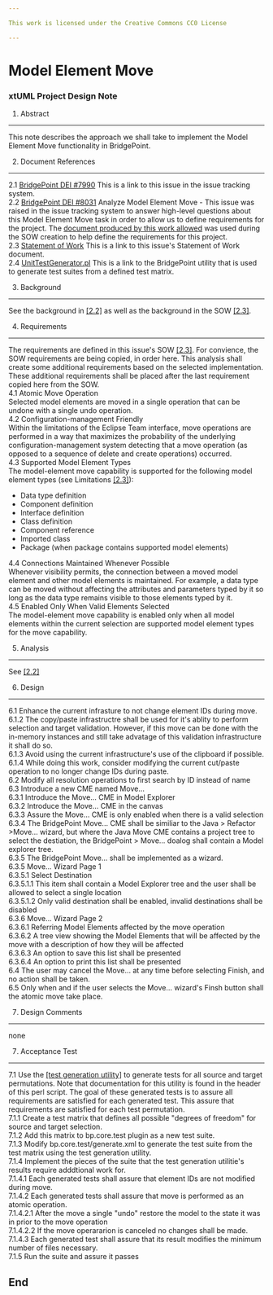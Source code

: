 ```yaml
---

This work is licensed under the Creative Commons CC0 License

---
```


# Model Element Move
### xtUML Project Design Note

1. Abstract   
-----------   
This note describes the approach we shall take to implement the Model Element Move functionality in BridgePoint.  

2. Document References     
----------------------   
<a id="2.1"></a>2.1 [BridgePoint DEI #7990](https://support.onefact.net/redmine/issues/7990) This is a link to this issue in the issue tracking system.  
<a id="2.2"></a>2.2 [BridgePoint DEI #8031](https://support.onefact.net/redmine/issues/8031) Analyze Model Element Move - This issue was raised in the issue tracking system to answer high-level questions about this Model Element Move task in order to allow us to define requirements for the project. The [document produced by this work allowed](https://github.com/rmulvey/bridgepoint/blob/7990_Model_Element_Move/doc-bridgepoint/notes/8031_Analyze_Model_Element_Move/8031_Analyze_Model_Element_Move.ant.md) was used during the SOW creation to help define the requirements for this project.  
<a id="2.3"></a>2.3 [Statement of Work](https://docs.google.com/document/d/1_T4H7StO-VM8zfIFjr-V7VwUQMXML1c7nFJJofU0vGs/edit)  This is a link to this issue's Statement of Work document.  
<a id="2.4"></a>2.4 [UnitTestGenerator.pl](https://github.com/xtuml/bridgepoint/blob/master/src/org.xtuml.bp.test/UnitTestGenerator.pl)  This is a link to the BridgePoint utility that is used to generate test suites from a defined test matrix.  

3. Background   
-------------     

See the background in [[2.2]](#2.2) as well as the background in the SOW [[2.3]](#2.3).

4. Requirements   
---------------   
The requirements are defined in this issue's SOW [[2.3]](#2.3). For convience, the SOW requirements are being copied, in order here. This analysis shall create some additional requirements based on the selected implementation. These additional requirements shall be placed after the last requirement copied here from the SOW.  
4.1 Atomic Move Operation  
Selected model elements are moved in a single operation that can be undone with a single undo operation.  
4.2 Configuration-management Friendly  
Within the limitations of the Eclipse Team interface, move operations are performed in a way that maximizes the probability of the underlying configuration-management system detecting that a move operation (as opposed to a sequence of delete and create operations) occurred.  
4.3 Supported Model Element Types  
The model-element move capability is supported for the following model element types (see Limitations [[2.3]](#2.3)):  
* Data type definition
* Component definition 
* Interface definition
* Class definition 
* Component reference 
* Imported class 
* Package (when package contains supported model elements)

4.4 Connections Maintained Whenever Possible  
Whenever visibility permits, the connection between a moved model element and other model elements is maintained.  For example, a data type can be moved without affecting the attributes and parameters typed by it so long as the data type remains visible to those elements typed by it.  
4.5 Enabled Only When Valid Elements Selected  
The model-element move capability is enabled only when all model elements within the current selection are supported model element types for the move capability.  


5. Analysis   
-----------   
See [[2.2]](#2.2)

6. Design   
----------------   
6.1 Enhance the current infrasture to not change element IDs during move.  
6.1.2 The copy/paste infrastructre shall be used for it's ablity to perform selection and target validation. However, if this move can be done with the in-memory instances and still take advatage of this validation infrastructure it shall do so.  
6.1.3 Avoid using the current infrastructure's use of the clipboard if possible.  
6.1.4 While doing this work, consider modifying the current cut/paste operation to no longer change IDs during paste.   
6.2 Modify all resolution operations to first search by ID  instead of name  
6.3 Introduce a new CME named Move...  
6.3.1 Introduce the Move... CME in Model Explorer  
6.3.2 Introduce the Move... CME in the canvas  
6.3.3 Assure the Move... CME is only enabled when there is a valid selection  
6.3.4 The BridgePoint Move... CME shall be similiar to the Java > Refactor >Move... wizard, but where the Java Move CME contains a project tree to select the destiation, the BridgePoint > Move... doalog shall contain a Model explorer tree.  
6.3.5 The BridgePoint Move... shall be implemented as a wizard.  
6.3.5 Move... Wizard Page 1  
6.3.5.1 Select Destination  
6.3.5.1.1 This item shall contain a Model Explorer tree and the user shall be allowed to select a single location  
6.3.5.1.2 Only valid destination shall be enabled, invalid destinations shall be disabled  
6.3.6 Move... Wizard Page 2  
6.3.6.1 Referring Model Elements affected by the move operation  
6.3.6.2 A tree view showing the Model Elements that will be affected by the move with a description of how they will be affected  
6.3.6.3 An option to save this list shall be presented  
6.3.6.4 An option to print this list shall be presented  
6.4 The user may cancel the Move... at any time before selecting Finish, and no action shall be taken.  
6.5 Only when and if the user selects the Move... wizard's Finsh button shall the atomic move take place.  

7. Design Comments   
------------------   
none  

7. Acceptance Test   
------------------   
7.1 Use the [[test generation utility]](#2.2) to generate tests for all source and target permutations. Note that documentation for this utility is found in the header of this perl script.  The goal of these generated tests is to assure all requirements are satisfied for each generated test. This assure that requirements are satisfied for each test permutation.  
7.1.1 Create a test matrix that defines all possible "degrees of freedom" for source and target selection.   
7.1.2 Add this matrix to bp.core.test plugin as a new test suite.  
7.1.3 Modify bp.core.test/generate.xml to generate the test suite from the test matrix using the test generation utility.  
7.1.4 Implement the pieces of the suite that the test generation utilitie's results require adddtional work for.  
7.1.4.1 Each generated tests shall assure that element IDs are not modified during move.  
7.1.4.2 Each generated tests shall assure that move is performed as an atomic operation.  
7.1.4.2.1 After the move a single "undo" restore the model to the state it was in prior to the move operation  
7.1.4.2.2 If the move operararion is canceled no changes shall be made.  
7.1.4.3 Each generated test shall assure that its result modifies the minimum number of files necessary.  
7.1.5 Run the suite and assure it passes  

End
---
